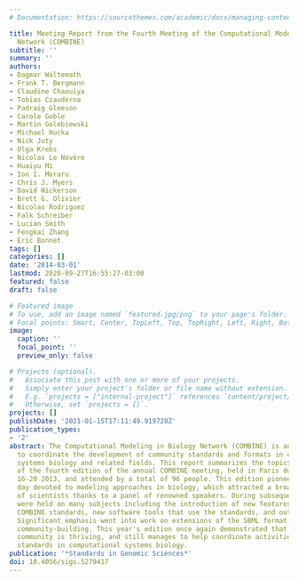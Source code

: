 ```yaml
---
# Documentation: https://sourcethemes.com/academic/docs/managing-content/

title: Meeting Report from the Fourth Meeting of the Computational Modeling in Biology
  Network (COMBINE)
subtitle: ''
summary: ''
authors:
- Dagmar Waltemath
- Frank T. Bergmann
- Claudine Chaouiya
- Tobias Czauderna
- Padraig Gleeson
- Carole Goble
- Martin Golebiewski
- Michael Hucka
- Nick Juty
- Olga Krebs
- Nicolas Le Novère
- Huaiyu Mi
- Ion I. Moraru
- Chris J. Myers
- David Nickerson
- Brett G. Olivier
- Nicolas Rodriguez
- Falk Schreiber
- Lucian Smith
- Fengkai Zhang
- Eric Bonnet
tags: []
categories: []
date: '2014-03-01'
lastmod: 2020-09-27T16:55:27-03:00
featured: false
draft: false

# Featured image
# To use, add an image named `featured.jpg/png` to your page's folder.
# Focal points: Smart, Center, TopLeft, Top, TopRight, Left, Right, BottomLeft, Bottom, BottomRight.
image:
  caption: ''
  focal_point: ''
  preview_only: false

# Projects (optional).
#   Associate this post with one or more of your projects.
#   Simply enter your project's folder or file name without extension.
#   E.g. `projects = ["internal-project"]` references `content/project/deep-learning/index.md`.
#   Otherwise, set `projects = []`.
projects: []
publishDate: '2021-01-15T17:11:49.919728Z'
publication_types:
- '2'
abstract: The Computational Modeling in Biology Network (COMBINE) is an initiative
  to coordinate the development of community standards and formats in computational
  systems biology and related fields. This report summarizes the topics and activities
  of the fourth edition of the annual COMBINE meeting, held in Paris during September
  16-20 2013, and attended by a total of 96 people. This edition pioneered a first
  day devoted to modeling approaches in biology, which attracted a broad audience
  of scientists thanks to a panel of renowned speakers. During subsequent days, discussions
  were held on many subjects including the introduction of new features in the various
  COMBINE standards, new software tools that use the standards, and outreach efforts.
  Significant emphasis went into work on extensions of the SBML format, and also into
  community-building. This year's edition once again demonstrated that the COMBINE
  community is thriving, and still manages to help coordinate activities between different
  standards in computational systems biology.
publication: '*Standards in Genomic Sciences*'
doi: 10.4056/sigs.5279417
---
```

